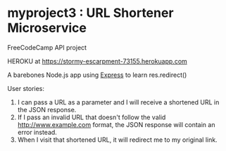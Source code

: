 # myproject3 : URL Shortener Microservice
FreeCodeCamp API project

HEROKU at https://stormy-escarpment-73155.herokuapp.com

A barebones Node.js app using [Express](http://expressjs.com/) to learn res.redirect()

User stories:
1) I can pass a URL as a parameter and I will receive a shortened URL in the JSON response.
2) If I pass an invalid URL that doesn't follow the valid http://www.example.com format, the JSON response will contain an error instead.
3) When I visit that shortened URL, it will redirect me to my original link.